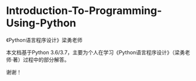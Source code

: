 # Introduction-To-Programming-Using-Python
《Python语言程序设计》梁勇老师

本文档基于Python 3.6/3.7，主要为个人在学习《Python语言程序设计》（梁勇老师·著）过程中的部分解答。

谢谢！

